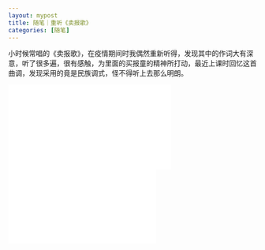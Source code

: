 ```yaml
---
layout: mypost
title: 随笔｜重听《卖报歌》
categories: [随笔]
---
```

小时候常唱的《卖报歌》，在疫情期间时我偶然重新听得，发现其中的作词大有深意，听了很多遍，很有感触，为里面的买报童的精神所打动，最近上课时回忆这首曲调，发现采用的竟是民族调式，怪不得听上去那么明朗。

<iframe frameborder="no" border="0" marginwidth="0" marginheight="0" width=330 height=86 src="//music.163.com/outchain/player?type=2&id=5240718&auto=1&height=66"> </iframe>

<iframe frameborder="no" border="0" marginwidth="0" marginheight="0" width=330 height=86 src="//music.163.com/outchain/player?type=2&id=5240718&auto=0&height=66"> </iframe>

<iframe src="//player.bilibili.com/player.html?aid=18603489&bvid=BV15W411i7cY&cid=30349929&page=1" scrolling="no" border="0" frameborder="no" framespacing="0" allowfullscreen="true"> </iframe>
